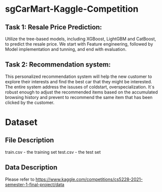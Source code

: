 # sgCarMart-Kaggle-Competition
## Task 1: Resale Price Prediction:
Utilize the tree-based models, including XGBoost, LightGBM and CatBoost, to predict the resale price. We start with Feature engineering, followed by Model implementation and tunning, and end with evaluation.
## Task 2: Recommendation system: 
This personalized recommendation system will help the new customer to explore their interests and find the best car that they might be interested.
The entire system address the issuses of coldstart, overspecialization. It`s robust enough to adjust the recommended items based on the accumulated browsing history and prevent to recommend the same item that has been clicked by the customer.

# Dataset
## File Description
train.csv - the training set
test.csv - the test set

## Data Description 
Please refer to https://www.kaggle.com/competitions/cs5228-2021-semester-1-final-project/data



